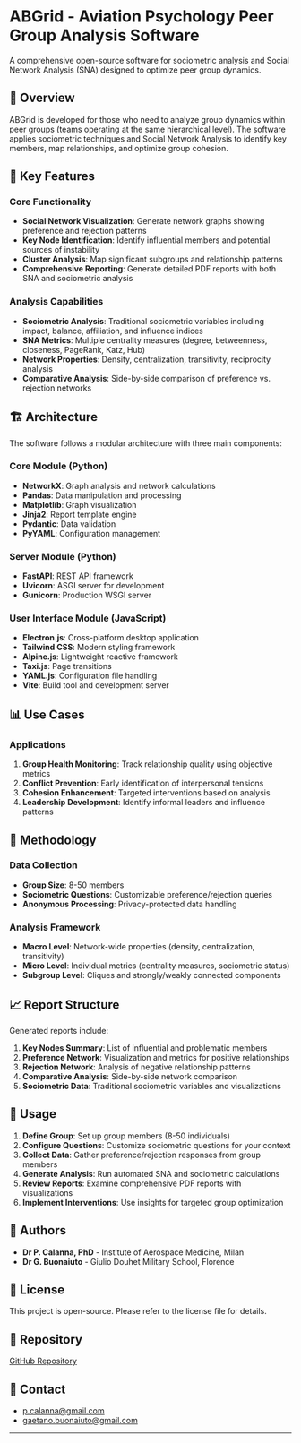 # ABGrid - Aviation Psychology Peer Group Analysis Software

A comprehensive open-source software for sociometric analysis and Social Network Analysis (SNA) designed to optimize peer group dynamics.

## 🎯 Overview

ABGrid is developed for those who need to analyze group dynamics within peer groups (teams operating at the same hierarchical level). The software applies sociometric techniques and Social Network Analysis to identify key members, map relationships, and optimize group cohesion.

## 🚀 Key Features

### Core Functionality
- **Social Network Visualization**: Generate network graphs showing preference and rejection patterns
- **Key Node Identification**: Identify influential members and potential sources of instability
- **Cluster Analysis**: Map significant subgroups and relationship patterns
- **Comprehensive Reporting**: Generate detailed PDF reports with both SNA and sociometric analysis

### Analysis Capabilities
- **Sociometric Analysis**: Traditional sociometric variables including impact, balance, affiliation, and influence indices
- **SNA Metrics**: Multiple centrality measures (degree, betweenness, closeness, PageRank, Katz, Hub)
- **Network Properties**: Density, centralization, transitivity, reciprocity analysis
- **Comparative Analysis**: Side-by-side comparison of preference vs. rejection networks

## 🏗️ Architecture

The software follows a modular architecture with three main components:

### Core Module (Python)
- **NetworkX**: Graph analysis and network calculations
- **Pandas**: Data manipulation and processing
- **Matplotlib**: Graph visualization
- **Jinja2**: Report template engine
- **Pydantic**: Data validation
- **PyYAML**: Configuration management

### Server Module (Python)
- **FastAPI**: REST API framework
- **Uvicorn**: ASGI server for development
- **Gunicorn**: Production WSGI server

### User Interface Module (JavaScript)
- **Electron.js**: Cross-platform desktop application
- **Tailwind CSS**: Modern styling framework
- **Alpine.js**: Lightweight reactive framework
- **Taxi.js**: Page transitions
- **YAML.js**: Configuration file handling
- **Vite**: Build tool and development server

## 📊 Use Cases

### Applications
1. **Group Health Monitoring**: Track relationship quality using objective metrics
2. **Conflict Prevention**: Early identification of interpersonal tensions
3. **Cohesion Enhancement**: Targeted interventions based on analysis
4. **Leadership Development**: Identify informal leaders and influence patterns

## 🔬 Methodology

### Data Collection
- **Group Size**: 8-50 members
- **Sociometric Questions**: Customizable preference/rejection queries
- **Anonymous Processing**: Privacy-protected data handling

### Analysis Framework
- **Macro Level**: Network-wide properties (density, centralization, transitivity)
- **Micro Level**: Individual metrics (centrality measures, sociometric status)
- **Subgroup Level**: Cliques and strongly/weakly connected components

## 📈 Report Structure

Generated reports include:
1. **Key Nodes Summary**: List of influential and problematic members
2. **Preference Network**: Visualization and metrics for positive relationships
3. **Rejection Network**: Analysis of negative relationship patterns
4. **Comparative Analysis**: Side-by-side network comparison
5. **Sociometric Data**: Traditional sociometric variables and visualizations

## 📖 Usage

1. **Define Group**: Set up group members (8-50 individuals)
2. **Configure Questions**: Customize sociometric questions for your context
3. **Collect Data**: Gather preference/rejection responses from group members
4. **Generate Analysis**: Run automated SNA and sociometric calculations
5. **Review Reports**: Examine comprehensive PDF reports with visualizations
6. **Implement Interventions**: Use insights for targeted group optimization


## 👥 Authors

- **Dr P. Calanna, PhD** - Institute of Aerospace Medicine, Milan
- **Dr G. Buonaiuto** - Giulio Douhet Military School, Florence

## 📝 License

This project is open-source. Please refer to the license file for details.

## 🔗 Repository

[GitHub Repository](https://github.com/alkaest2002/abgrid)

## 📧 Contact

- p.calanna@gmail.com
- gaetano.buonaiuto@gmail.com

---